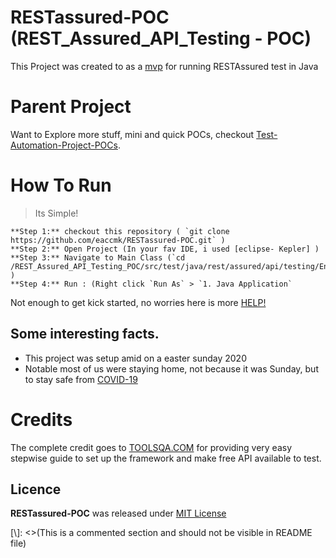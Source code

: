 # RESTassured-POC (REST_Assured_API_Testing - POC)

This Project was created to as a [mvp] for running RESTAssured test in Java 

# Parent Project
Want to Explore more stuff, mini and quick POCs, checkout [Test-Automation-Project-POCs].

# How To Run
>	Its Simple! 

	**Step 1:** checkout this repository ( `git clone https://github.com/eaccmk/RESTassured-POC.git` )
	**Step 2:** Open Project (In your fav IDE, i used [eclipse- Kepler] )
	**Step 3:** Navigate to Main Class (`cd /REST_Assured_API_Testing_POC/src/test/java/rest/assured/api/testing/EntryPointMain.java` )
	**Step 4:** Run : (Right click `Run As` > `1. Java Application`

Not enough to get kick started, no worries here is more [HELP!](\wiki\README.md)

## Some interesting facts.

* This project was setup amid on a easter sunday 2020
* Notable most of us were staying home, not because it was Sunday, but to stay safe from [COVID-19]

# Credits 

The complete credit goes to [TOOLSQA.COM] for providing very easy stepwise guide to set up the framework and make free API available to test.  

## Licence

**RESTassured-POC** was released under [MIT License](LICENSE)


[\\]: <>(This is a commented section and should not be visible in README file)

[mvp]: <https://g.co/kgs/PkxYkz>
[Test-Automation-Project-POCs]: <https://github.com/eaccmk/Test-Automation-Project-POCs>
[eclipse- Kepler]: <http://eclipse.org/>
[COVID-19]: <https://www.who.int/emergencies/diseases/novel-coronavirus-2019>
[TOOLSQA.COM]: <https://www.toolsqa.com/rest-assured/rest-api-automation-framework/>

